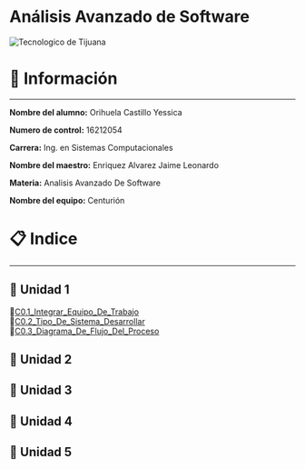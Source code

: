 # Análisis Avanzado de Software
![Tecnologico de Tijuana](https://sites.google.com/a/tectijuana.edu.mx/posgrado-con-la-industria/_/rsrc/1525283248146/config/customLogo.gif?revision=3)

# :pencil: Información 
---
**Nombre del alumno:**  Orihuela Castillo Yessica

**Numero de control:**  16212054

**Carrera:**  Ing. en Sistemas Computacionales

**Nombre del maestro:**  Enriquez Alvarez Jaime Leonardo 

**Materia:**  Analisis Avanzado De Software

**Nombre del equipo:** Centurión 

# :clipboard: Indice 
---
## :file_folder: Unidad 1 
:pushpin:[C0.1_Integrar_Equipo_De_Trabajo](PDFs/C0.1_IntegrarEquiposdeTrabajo_YessicaOrihuela.pdf)  
:pushpin:[C0.2_Tipo_De_Sistema_Desarrollar](BLOGs/C0.2_Tipo_De_Sistema_Desarrollar.md)  
:pushpin:[C0.3_Diagrama_De_Flujo_Del_Proceso](BLOGs/C0.3_DiagramaFlujo_Proceso.md)
## :file_folder: Unidad 2 

## :file_folder: Unidad 3 

## :file_folder: Unidad 4 

## :file_folder: Unidad 5 
